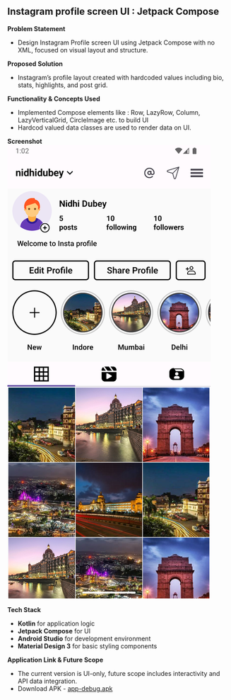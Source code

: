 ## Instagram profile screen UI : Jetpack Compose

**Problem Statement**
- Design Instagram Profile screen UI using Jetpack Compose with no XML, focused on visual layout and structure.

**Proposed Solution**
- Instagram’s profile layout created with hardcoded values including bio, stats, highlights, and post grid.

**Functionality & Concepts Used**
- Implemented Compose elements like : Row, LazyRow, Column, LazyVerticalGrid, CircleImage etc. to build UI
- Hardcod valued data classes are used to render data on UI.

**Screenshot**
![instaprofile.png](snapshot%2Finstaprofile.png)

**Tech Stack**
- **Kotlin** for application logic  
- **Jetpack Compose** for UI  
- **Android Studio** for development environment  
- **Material Design 3** for basic styling components  

**Application Link & Future Scope**
- The current version is UI-only, future scope includes interactivity and API data integration.
- Download APK - [app-debug.apk](apks%2Fapp-debug.apk)
